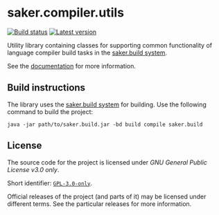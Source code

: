 # saker.compiler.utils

[![Build status](https://img.shields.io/azure-devops/build/sakerbuild/e8424f6d-a9d2-4b28-97b8-61b981ca2af4/6/master)](https://dev.azure.com/sakerbuild/saker.compiler.utils/_build) [![Latest version](https://mirror.nest.saker.build/badges/saker.compiler.utils/version.svg)](https://nest.saker.build/package/saker.compiler.utils "saker.compiler.utils | saker.nest")

Utility library containing classes for supporting common functionality of language compiler build tasks in the [saker.build system](https://saker.build).

See the [documentation](https://saker.build/saker.compiler.utils/doc/) for more information.

## Build instructions

The library uses the [saker.build system](https://saker.build) for building. Use the following command to build the project:

```
java -jar path/to/saker.build.jar -bd build compile saker.build
```

## License

The source code for the project is licensed under *GNU General Public License v3.0 only*.

Short identifier: [`GPL-3.0-only`](https://spdx.org/licenses/GPL-3.0-only.html).

Official releases of the project (and parts of it) may be licensed under different terms. See the particular releases for more information.
